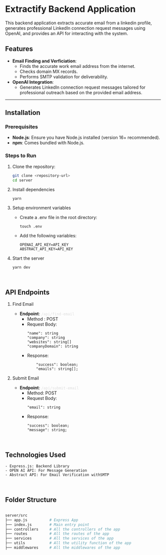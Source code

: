 # Extractify Backend Application

This backend application extracts accurate email from a linkedin profile, generates professional LinkedIn connection request messages using OpenAI, and provides an API for interacting with the system.

## Features

- **Email Finding and Verficiation**:
  - Finds the accurate work email address from the internet.
  - Checks domain MX records.
  - Performs SMTP validation for deliverability.
- **OpenAI Integration**:
  - Generates LinkedIn connection request messages tailored for professional outreach based on the provided email address.

---

## Installation

### Prerequisites

- **Node.js**: Ensure you have Node.js installed (version 16+ recommended).
- **npm**: Comes bundled with Node.js.

### Steps to Run

1. Clone the repository:

   ```bash
   git clone <repository-url>
   cd server

   ```

2. Install dependencies

   ```
   yarn

   ```

3. Setup environment variables
   - Create a .env file in the root directory:
     ```
     touch .env
     ```
   - Add the following variables:
     ```
     OPENAI_API_KEY=API_KEY
     ABSTRACT_API_KEY=API_KEY
     ```
4. Start the server
   ```
   yarn dev
   ```

<br />

## API Endpoints

1. Find Email

   - **Endpoint**: <code style="color: #ddd">/api/find-email</code>
     - Method : POST
     - Request Body:
       ```
       "name": string
       "company": string
       "websites": string[]
       "companyDomain": string
       ```
     - Response:
       ```
           "success": boolean;
           "emails": string[];
       ```

2. Submit Email
   - **Endpoint**: <code style="color: #ddd">/api/submit-email</code>
     - Method: POST
     - Request Body:
       ```
       "email": string
       ```
     - Response:
       ```
       "success": boolean;
       "message": string;
       ```

<br />

## Technologies Used

    - Express.js: Backend Library
    - OPEN AI API: For Message Generation
    - Abstract API: For Email Verification withSMTP

<br/>

## Folder Structure

```bash

server/src
├── app.js          # Express App
├── index.js        # Main entry point
├── controllers     # All the controllers of the app
├── routes          # All the routes of the app
├── services        # All the services of the app
├── utils           # All the utility function of the app
├── middlewares     # All the middlewares of the app

```
